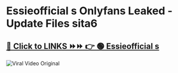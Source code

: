 
 # Essieofficial s Onlyfans Leaked - Update Files sita6

## <h2><a href="https://clipsfans.com/Essieofficial_s&ref=git">🔗 Click to LINKS ⏩⏩ 👉 🟢 Essieofficial s </a></h2>

<a href="https://clipsfans.com/Essieofficial_s&ref=git" rel="nofollow" data-target="animated-image.originalLink"><img src="https://i.ibb.co.com/xMMVF88/686577567.gif" alt="Viral Video Original" style="max-width: 100%; display: inline-block;" data-target="animated-image.originalImage"></a>

